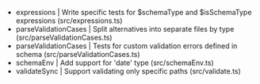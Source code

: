 - expressions          | Write specific tests for $schemaType and $isSchemaType expressions (src/expressions.ts)
- parseValidationCases | Split alternatives into separate files by type (src/parseValidationCases.ts)
- parseValidationCases | Tests for custom validation errors defined in schema (src/parseValidationCases.ts)
- schemaEnv            | Add support for 'date' type (src/schemaEnv.ts)
- validateSync         | Support validating only specific paths (src/validate.ts)
